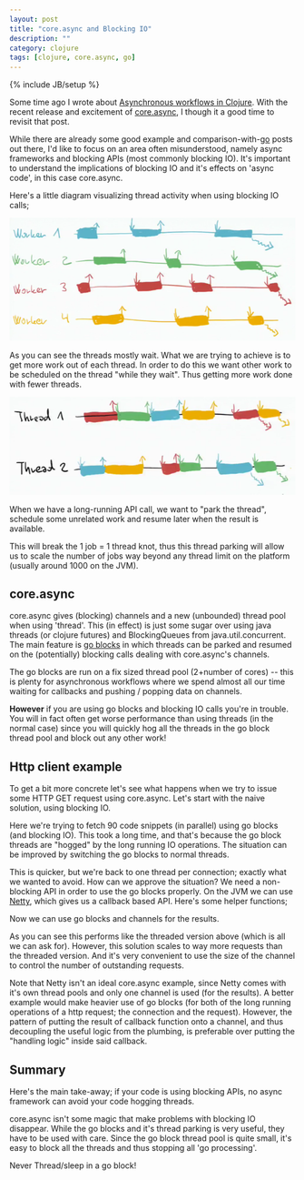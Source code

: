 ```yaml
---
layout: post
title: "core.async and Blocking IO"
description: ""
category: clojure
tags: [clojure, core.async, go]
---
```

{% include JB/setup %}

Some time ago I wrote about [Asynchronous workflows in Clojure](http://martintrojer.github.io/clojure/2011/12/22/asynchronous-workflows-in-clojure/). With the recent release and excitement of [core.async](https://github.com/clojure/core.async), I though it a good time to revisit that post.

While there are already some good example and comparison-with-[go](http://golang.org) posts out there, I'd like to focus on an area often misunderstood, namely async frameworks and blocking APIs (most commonly blocking IO). It's important to understand the implications of blocking IO and it's effects on 'async code', in this case core.async.

Here's a little diagram visualizing thread activity when using blocking IO calls;
<p align="center"><img src="/assets/images/asyncclj/oneperconnection.png"></p>

As you can see the threads mostly wait. What we are trying to achieve is to get more work out of each thread. In order to do this we want other work to be scheduled on the thread "while they wait". Thus getting more work done with fewer threads.
<p align="center"><img src="/assets/images/asyncclj/asyncthreads.png"></p>

When we have a long-running API call, we want to "park the thread", schedule some unrelated work and resume later when the result is available.

This will break the 1 job = 1 thread knot, thus this thread parking will allow us to scale the number of jobs way beyond any thread limit on the platform (usually around 1000 on the JVM).

## core.async

core.async gives (blocking) channels and a new (unbounded) thread pool when using 'thread'. This (in effect) is just some sugar over using java threads (or clojure futures) and BlockingQueues from java.util.concurrent. The main feature is [go blocks](http://clojure.com/blog/2013/06/28/clojure-core-async-channels.html) in which threads can be parked and resumed on the (potentially) blocking calls dealing with core.async's channels.

The go blocks are run on a fix sized thread pool (2+number of cores) -- this is plenty for asynchronous workflows where we spend almost all our time waiting for callbacks and pushing / popping data on channels.

__However__ if you are using go blocks and blocking IO calls you're in trouble. You will in fact often get worse performance than using threads (in the normal case) since you will quickly hog all the threads in the go block thread pool and block out any other work!

## Http client example

To get a bit more concrete let's see what happens when we try to issue some HTTP GET request using core.async. Let's start with the naive solution, using blocking IO.

<script src="https://gist.github.com/martintrojer/5943467.js?file=blocking.clj"> </script>

Here we're trying to fetch 90 code snippets (in parallel) using go blocks (and blocking IO). This took a long time, and that's because the go block threads are "hogged" by the long running IO operations. The situation can be improved by switching the go blocks to normal threads.

<script src="https://gist.github.com/martintrojer/5943467.js?file=blocking-thread.clj"> </script>

This is quicker, but we're back to one thread per connection; exactly what we wanted to avoid. How can we approve the situation? We need a non-blocking API in order to use the go blocks properly. On the JVM we can use [Netty](http://netty.io), which gives us a callback based API. Here's some helper functions;

<script src="https://gist.github.com/martintrojer/5943467.js?file=netty.clj"> </script>

Now we can use go blocks and channels for the results.

<script src="https://gist.github.com/martintrojer/5943467.js?file=nonblocking.clj"> </script>

As you can see this performs like the threaded version above (which is all we can ask for). However, this solution scales to way more requests than the threaded version. And it's very convenient to use the size of the channel to control the number of outstanding requests.

Note that Netty isn't an ideal core.async example, since Netty comes with it's own thread pools and only one channel is used (for the results). A better example would make heavier use of go blocks (for both of the long running operations of a http request; the connection and the request). However, the pattern of putting the result of callback function onto a channel, and thus decoupling the useful logic from the plumbing, is preferable over putting the "handling logic" inside said callback.

## Summary

Here's the main take-away; if your code is using blocking APIs, no async framework can avoid your code hogging threads.

core.async isn't some magic that make problems with blocking IO disappear. While the go blocks and it's thread parking is very useful, they have to be used with care. Since the go block thread pool is quite small, it's easy to block all the threads and thus stopping all 'go processing'.

Never Thread/sleep in a go block!
